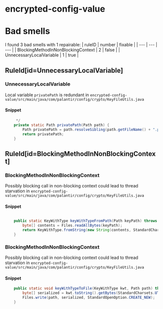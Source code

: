 # encrypted-config-value 
 
# Bad smells
I found 3 bad smells with 1 repairable:
| ruleID | number | fixable |
| --- | --- | --- |
| BlockingMethodInNonBlockingContext | 2 | false |
| UnnecessaryLocalVariable | 1 | true |
## RuleId[id=UnnecessaryLocalVariable]
### UnnecessaryLocalVariable
Local variable `privatePath` is redundant
in `encrypted-config-value/src/main/java/com/palantir/config/crypto/KeyFileUtils.java`
#### Snippet
```java
     */
    private static Path privatePath(Path path) {
        Path privatePath = path.resolveSibling(path.getFileName() + ".private");
        return privatePath;
    }
```

## RuleId[id=BlockingMethodInNonBlockingContext]
### BlockingMethodInNonBlockingContext
Possibly blocking call in non-blocking context could lead to thread starvation
in `encrypted-config-value/src/main/java/com/palantir/config/crypto/KeyFileUtils.java`
#### Snippet
```java

    public static KeyWithType keyWithTypeFromPath(Path keyPath) throws IOException {
        byte[] contents = Files.readAllBytes(keyPath);
        return KeyWithType.fromString(new String(contents, StandardCharsets.UTF_8));
    }
```

### BlockingMethodInNonBlockingContext
Possibly blocking call in non-blocking context could lead to thread starvation
in `encrypted-config-value/src/main/java/com/palantir/config/crypto/KeyFileUtils.java`
#### Snippet
```java
    public static void keyWithTypeToFile(KeyWithType kwt, Path path) throws IOException {
        byte[] serialized = kwt.toString().getBytes(StandardCharsets.UTF_8);
        Files.write(path, serialized, StandardOpenOption.CREATE_NEW);
    }

```

